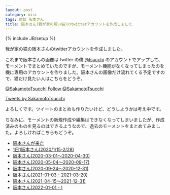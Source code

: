 ```yaml
---
layout: post
category: misc
tags: 雑談 阪本さん
title: 阪本さん(我が家の飼い猫)のtwitterアカウントを作成しました
---
```

{% include JB/setup %}

我が家の猫の阪本さんのtwitterアカウントを作成しました。

これまで阪本さんの画像は twitter の僕 [@tsucchi](https://twitter.com/tsucchi) のアカウントでアップして、モーメントでまとめていたのですが、モーメント機能がなくなってしまったのを機に専用のアカウントを作りました。阪本さんの画像だけ流れてくる予定ですので、猫だけ見たい人はこちらをどうぞ。

[@SakamotoTsucchi](https://twitter.com/SakamotoTsucchi) <a href="https://twitter.com/SakamotoTsucchi?ref_src=twsrc%5Etfw" class="twitter-follow-button" data-show-count="false">Follow @SakamotoTsucchi</a><script async src="https://platform.twitter.com/widgets.js" charset="utf-8"></script>

<a class="twitter-timeline" data-height="600" href="https://twitter.com/SakamotoTsucchi?ref_src=twsrc%5Etfw">Tweets by SakamotoTsucchi</a> <script async src="https://platform.twitter.com/widgets.js" charset="utf-8"></script>

よろしくです。ツイートのまとめも作りたいけど、どうしようかは考え中です。

ちなみに、モーメントの新規作成や編集はできなくなってしまいましたが、作成済みのものを見るのはできるようなので、過去のモーメントをまとめてみました。よろしければこちらもどうぞ。

+ [阪本さんが来た](https://twitter.com/i/events/1217065183018807296)
+ [1日1阪本さん(2020/1/15-2/28)](https://twitter.com/i/events/1223968294065049602)
+ [阪本さん(2020-03-01〜2020-04-30)](https://twitter.com/i/events/1241717619759042561)
+ [阪本さん(2020-05-04〜2020-09-17)](https://twitter.com/i/events/1264062019084247040)
+ [阪本さん(2020-09-24〜2020-12-31)](https://twitter.com/i/events/1323408706671796224)
+ [阪本さん(2021-01-03 - 2021-03-20)](https://twitter.com/i/events/1360904757041225729)
+ [阪本さん(2021-04-15〜2021-12-31)](https://twitter.com/i/events/1389768534457081858)
+ [阪本さん(2022-01-01 - )](https://twitter.com/i/events/1477102878204571649)